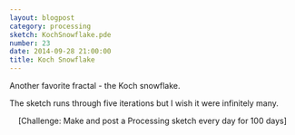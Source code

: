 ```yaml
---
layout: blogpost
category: processing
sketch: KochSnowflake.pde
number: 23
date: 2014-09-28 21:00:00
title: Koch Snowflake
---
```


Another favorite fractal - the Koch snowflake.

<canvas data-processing-sources="/Scripts/KochSnowflake.pde"></canvas>	

The sketch runs through five iterations but I wish it were infinitely many.

<center>[Challenge: Make and post a Processing sketch every day for 100 days]</center>